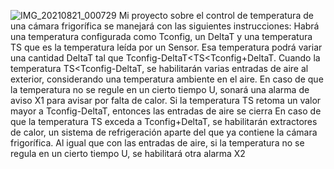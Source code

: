 ![IMG_20210821_000729](https://user-images.githubusercontent.com/82184438/130308613-ef2bc8e3-7c79-4eff-92a6-90ac30eb4ec5.jpg)
Mi proyecto sobre el control de temperatura de una cámara frigorífica se manejará con las siguientes instrucciones:
Habrá una temperatura configurada como Tconfig, un DeltaT y una temperatura TS que es la temperatura leída por un Sensor. Esa temperatura podrá variar una cantidad DeltaT tal que Tconfig-DeltaT<TS<Tconfig+DeltaT.
Cuando la temperatura TS<Tconfig-DeltaT, se habilitarán varias entradas de aire al exterior, considerando una temperatura ambiente en el aire. En caso de que la temperatura no se regule en un cierto tiempo U, sonará una alarma de aviso X1 para avisar por falta de calor.
Si la temperatura TS retoma un valor mayor a Tconfig-DeltaT, entonces las entradas de aire se cierra
En caso de que la temperatura TS exceda a Tconfig+DeltaT, se habilitarán extractores de calor, un sistema de refrigeración aparte del que ya contiene la cámara frigorífica. Al igual que con las entradas de aire, si la temperatura no se regula en un cierto tiempo
U, se habilitará otra alarma X2 
